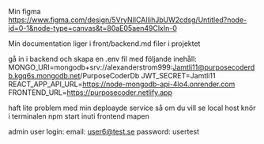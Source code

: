 Min figma 
https://www.figma.com/design/5VryNIlCAIIihJbUW2cdsg/Untitled?node-id=0-1&node-type=canvas&t=80aE05aen49ClxIn-0

Min documentation liger i front/backend.md filer i projektet

gå in i backend och skapa en .env fil med följande inehåll:
MONGO_URI=mongodb+srv://alexanderstrom999:Jamtli11@purposecoderdb.kgq6s.mongodb.net/PurposeCoderDb
JWT_SECRET=Jamtli11
REACT_APP_API_URL=https://node-mongodb-api-4lo4.onrender.com
FRONTEND_URL=https://purposecoder.netlify.app

haft lite problem med min deploayde service så om du vill se local host knör i terminalen npm start inuti frontend mapen 

admin user login: 
email: user6@test.se
password: usertest
